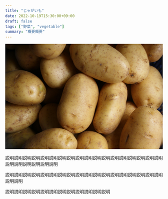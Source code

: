 ```yaml
---
title: "じゃがいも"
date: 2022-10-19T15:30:00+09:00
draft: false
tags: ["野菜", "vegetable"]
summary: "概要概要"
---
```


![](featured.jpg)

説明説明説明説明説明説明説明説明説明説明説明説明説明説明説明説明説明説明説明説明説明説明説明説明


説明説明説明説明説明説明説明説明説明説明説明説明説明説明説明説明説明説明説明説明


説明説明説明説明説明説明説明説明説明説明説明説明


